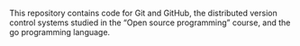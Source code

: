 This repository contains code for Git and GitHub, the distributed version control systems studied in the “Open source programming” course, and the go programming language.
